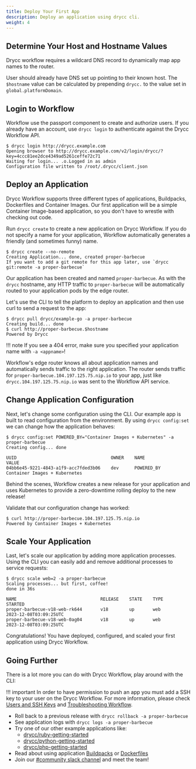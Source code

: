 ```yaml
---
title: Deploy Your First App
description: Deploy an application using drycc cli.
weight: 4
---
```


## Determine Your Host and Hostname Values

Drycc workflow requires a wildcard DNS record to dynamically map app names to the router.

User should already have DNS set up pointing to their known host. The `$hostname` value can be calculated by prepending `drycc.` to the value set in `global.platformDomain`.

## Login to Workflow

Workflow use the passport component to create and authorize users.
If you already have an account, use `drycc login` to authenticate against the Drycc Workflow API.

```
$ drycc login http://drycc.example.com
Opening browser to http://drycc.example.com/v2/login/drycc/?key=4ccc81ee2dce4349ad5261ceffe72c71
Waiting for login... .o.Logged in as admin
Configuration file written to /root/.drycc/client.json
```

## Deploy an Application

Drycc Workflow supports three different types of applications, Buildpacks,
Dockerfiles and Container Images. Our first application will be a simple Container
Image-based application, so you don't have to wrestle with checking out code.

Run `drycc create` to create a new application on Drycc Workflow. If you do not
specify a name for your application, Workflow automatically generates a
friendly (and sometimes funny) name.

```
$ drycc create --no-remote
Creating Application... done, created proper-barbecue
If you want to add a git remote for this app later, use `drycc git:remote -a proper-barbecue`
```

Our application has been created and named `proper-barbecue`. As with the
`drycc` hostname, any HTTP traffic to `proper-barbecue` will be automatically
routed to your application pods by the edge router.

Let's use the CLI to tell the platform to deploy an application and then use curl to send a request to the app:

```
$ drycc pull drycc/example-go -a proper-barbecue
Creating build... done
$ curl http://proper-barbecue.$hostname
Powered by Drycc
```

!!! note
        If you see a 404 error, make sure you specified your application name with `-a <appname>`!

Workflow's edge router knows all about application names and automatically
sends traffic to the right application. The router sends traffic for
`proper-barbecue.104.197.125.75.nip.io` to your app, just like
`drycc.104.197.125.75.nip.io` was sent to the Workflow API service.

## Change Application Configuration

Next, let's change some configuration using the CLI. Our example app is built
to read configuration from the environment. By using `drycc config:set` we can
change how the application behaves:

```
$ drycc config:set POWERED_BY="Container Images + Kubernetes" -a proper-barbecue
Creating config... done

UUID                                    OWNER    NAME                 VALUE
04bb6e45-9221-4843-a1f9-acc7fded3b06    dev      POWERED_BY           Container Images + Kubernetes
```

Behind the scenes, Workflow creates a new release for your application and uses
Kubernetes to provide a zero-downtime rolling deploy to the new release!

Validate that our configuration change has worked:

```
$ curl http://proper-barbecue.104.197.125.75.nip.io
Powered by Container Images + Kubernetes
```

## Scale Your Application

Last, let's scale our application by adding more application processes. Using the CLI you can easily add and remove
additional processes to service requests:

```
$ drycc scale web=2 -a proper-barbecue
Scaling processes... but first, coffee!
done in 36s

NAME                                RELEASE    STATE    TYPE       STARTED
proper-barbecue-v18-web-rk644       v18        up       web        2023-12-08T03:09:25UTC
proper-barbecue-v18-web-0ag04       v18        up       web        2023-12-08T03:09:25UTC
```

Congratulations! You have deployed, configured, and scaled your first application using Drycc Workflow.

## Going Further
There is a lot more you can do with Drycc Workflow, play around with the CLI:

!!! important
    In order to have permission to push an app you must add a SSH key to your user on the Drycc Workflow.
    For more information, please check [Users and SSH Keys](../users/ssh-keys/) and [Troubleshooting Workflow](../troubleshooting/).

* Roll back to a previous release with `drycc rollback -a proper-barbecue`
* See application logs with `drycc logs -a proper-barbecue`
* Try one of our other example applications like:
    * [drycc/ruby-getting-started](https://github.com/drycc/ruby-getting-started)
    * [drycc/python-getting-started](https://github.com/drycc/python-getting-started)
    * [drycc/php-getting-started](https://github.com/drycc/php-getting-started)
* Read about using application [Buildpacks](../applications/using-buildpacks.md) or [Dockerfiles](../applications/using-dockerfiles.md)
* Join our [#community slack channel](https://drycc.slack.com/) and meet the team!
